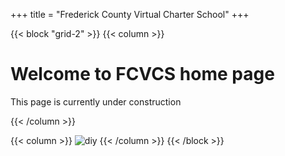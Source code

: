 +++
title = "Frederick County Virtual Charter School"
+++

{{< block "grid-2" >}}
{{< column >}}

# Welcome to FCVCS home page
This page is currently under construction

{{< /column >}}

{{< column >}}
![diy](/images/school-construction.jpg)
{{< /column >}}
{{< /block >}}
